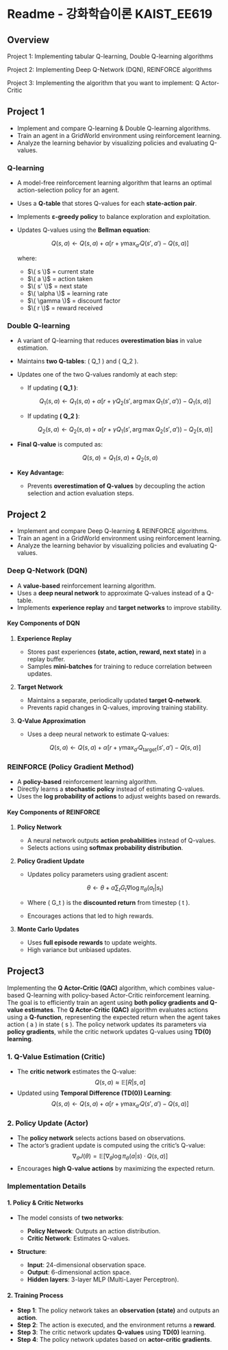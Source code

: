 # **Readme - 강화학습이론 KAIST_EE619**
## **Overview**
Project 1: Implementing tabular Q-learning, Double Q-learning algorithms

Project 2: Implementing Deep Q-Network (DQN), REINFORCE algorithms

Project 3: Implementing the algorithm that you want to implement: Q Actor-Critic

## **Project 1**
- Implement and compare Q-learning & Double Q-learning algorithms.
- Train an agent in a GridWorld environment using reinforcement learning.
- Analyze the learning behavior by visualizing policies and evaluating Q-values.

### **Q-learning**
- A model-free reinforcement learning algorithm that learns an optimal action-selection policy for an agent.
- Uses a **Q-table** that stores Q-values for each **state-action pair**.
- Implements **ε-greedy policy** to balance exploration and exploitation.
- Updates Q-values using the **Bellman equation**:

  $$Q(s,a) \leftarrow Q(s,a) + \alpha \left[ r + \gamma \max_{a'} Q(s', a') - Q(s,a) \right]$$

  where:
  - $\( s \)$ = current state
  - $\( a \)$ = action taken
  - $\( s' \)$ = next state
  - $\( \alpha \)$ = learning rate
  - $\( \gamma \)$ = discount factor
  - $\( r \)$ = reward received

### **Double Q-learning**
- A variant of Q-learning that reduces **overestimation bias** in value estimation.
- Maintains **two Q-tables**: \( Q_1 \) and \( Q_2 \).
- Updates one of the two Q-values randomly at each step:
  - If updating **\( Q_1 \)**:

    $$Q_1(s,a) \leftarrow Q_1(s,a) + \alpha \left[ r + \gamma Q_2(s', \arg\max Q_1(s', a')) - Q_1(s,a) \right]$$

  - If updating **\( Q_2 \)**:

    $$Q_2(s,a) \leftarrow Q_2(s,a) + \alpha \left[ r + \gamma Q_1(s', \arg\max Q_2(s', a')) - Q_2(s,a) \right]$$

- **Final Q-value** is computed as:

  $$Q(s, a) = Q_1(s, a) + Q_2(s, a)$$

- **Key Advantage:**  
  - Prevents **overestimation of Q-values** by decoupling the action selection and action evaluation steps.
 
## **Project 2**
- Implement and compare Deep Q-learning & REINFORCE algorithms.
- Train an agent in a GridWorld environment using reinforcement learning.
- Analyze the learning behavior by visualizing policies and evaluating Q-values.

### **Deep Q-Network (DQN)**
- A **value-based** reinforcement learning algorithm.
- Uses a **deep neural network** to approximate Q-values instead of a Q-table.
- Implements **experience replay** and **target networks** to improve stability.

#### **Key Components of DQN**
1. **Experience Replay**  
   - Stores past experiences **(state, action, reward, next state)** in a replay buffer.  
   - Samples **mini-batches** for training to reduce correlation between updates.

2. **Target Network**  
   - Maintains a separate, periodically updated **target Q-network**.  
   - Prevents rapid changes in Q-values, improving training stability.

3. **Q-Value Approximation**  
   - Uses a deep neural network to estimate Q-values:  
   
     $$Q(s,a) \leftarrow Q(s,a) + \alpha \left[ r + \gamma \max_{a'} Q_{\text{target}}(s', a') - Q(s,a) \right]$$

### **REINFORCE (Policy Gradient Method)**
- A **policy-based** reinforcement learning algorithm.
- Directly learns a **stochastic policy** instead of estimating Q-values.
- Uses the **log probability of actions** to adjust weights based on rewards.

#### **Key Components of REINFORCE**
1. **Policy Network**  
   - A neural network outputs **action probabilities** instead of Q-values.
   - Selects actions using **softmax probability distribution**.

2. **Policy Gradient Update**  
   - Updates policy parameters using gradient ascent:  
   
     $$\theta \leftarrow \theta + \alpha \sum_{t} G_t \nabla \log \pi_{\theta} (a_t | s_t)$$

   - Where \( G_t \) is the **discounted return** from timestep \( t \).
   - Encourages actions that led to high rewards.

3. **Monte Carlo Updates**  
   - Uses **full episode rewards** to update weights.
   - High variance but unbiased updates.

## **Project3**
Implementing the **Q Actor-Critic (QAC)** algorithm, which combines value-based Q-learning with policy-based Actor-Critic reinforcement learning. The goal is to efficiently train an agent using **both policy gradients and Q-value estimates**.
The **Q Actor-Critic (QAC)** algorithm evaluates actions using a **Q-function**, representing the expected return when the agent takes action \( a \) in state \( s \). The policy network updates its parameters via **policy gradients**, while the critic network updates Q-values using **TD(0) learning**.

### **1. Q-Value Estimation (Critic)**
- The **critic network** estimates the Q-value:  
  $$
  Q(s, a) \approx \mathbb{E}[R | s, a]
  $$
- Updated using **Temporal Difference (TD(0)) Learning**:
  $$
  Q(s, a) \leftarrow Q(s, a) + \alpha \left[ r + \gamma \max_{a'} Q(s', a') - Q(s, a) \right]
  $$

### **2. Policy Update (Actor)**
- The **policy network** selects actions based on observations.
- The actor’s gradient update is computed using the critic’s Q-value:
  $$
  \nabla_{\theta} J(\theta) = \mathbb{E} \left[ \nabla_{\theta} \log \pi_{\theta} (a | s) \cdot Q(s, a) \right]
  $$
- Encourages **high Q-value actions** by maximizing the expected return.

### **Implementation Details**
#### **1. Policy & Critic Networks**
- The model consists of **two networks**:
  - **Policy Network**: Outputs an action distribution.
  - **Critic Network**: Estimates Q-values.

- **Structure**:
  - **Input**: 24-dimensional observation space.
  - **Output**: 6-dimensional action space.
  - **Hidden layers**: 3-layer MLP (Multi-Layer Perceptron).

#### **2. Training Process**
- **Step 1**: The policy network takes an **observation (state)** and outputs an **action**.
- **Step 2**: The action is executed, and the environment returns a **reward**.
- **Step 3**: The critic network updates **Q-values** using **TD(0)** learning.
- **Step 4**: The policy network updates based on **actor-critic gradients**.
